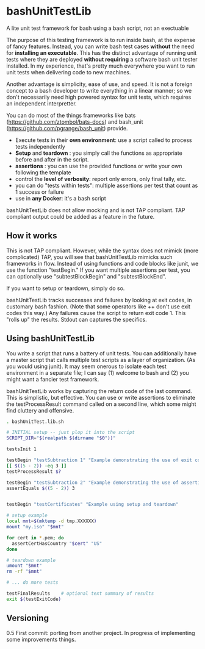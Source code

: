 # bashUnitTestLib
A lite unit test framework for bash using a bash script, not an exectuable

The purpose of this testing framework is to run inside bash, at the expense of fancy features.  Instead, you can write bash test cases **without** the need for **installing an executable**. This has the distinct advantage of running unit tests where they are deployed **without requiring** a software bash unit tester installed.  In my experience, that's pretty much everywhere you want to run unit tests when delivering code to new machines.

Another advantage is simplicity, ease of use, and speed.  It is not a foreign concept to a bash developer to write everything in a linear manner; so we don't necessarily need high powered syntax for unit tests, which requires an independent interpretter.

You can do most of the things frameworks like bats (https://github.com/ztombol/bats-docs) and bash_unit (https://github.com/pgrange/bash_unit) provide.

* Execute tests in their **own environment**: use a script called to process tests independently
* **Setup** and **teardown** : you simply call the functions as appropriate before and after in the script.
* **assertions** : you can use the provided functions or write your own following the template
* control the **level of verbosity**: report only errors, only final tally, etc.
* you can do "tests within tests": multiple assertions per test that count as 1 success or failure
* use in **any Docker**: it's a bash script

bashUnitTestLib does not allow mocking and is not TAP compliant.
TAP compliant output could be added as a feature in the future.

## How it works

This is not TAP compliant.  However, while the syntax does not mimick (more complicated) TAP, you will see that bashUnitTestLib mimicks such frameworks in flow. Instead of using functions and code blocks like junit, we use the function "testBegin."  If you want multiple assertions per test, you can optionally use "subtestBlockBegin" and "subtestBlockEnd".

If you want to setup or teardown, simply do so.

bashUnitTestLib tracks successes and failures by looking at exit codes, in customary bash fashion.  (Note that some operators like ++ don't use exit codes this way.)
Any failures cause the script to return exit code 1.  This "rolls up" the results.  Stdout can captures the specifics.

## Using bashUnitTestLib

You write a script that runs a battery of unit tests.  You can additionally have a master script that calls multiple test scripts as a layer of organization.  (As you would using junit).  It may seem onerous to isolate each test environment in a separate file; I can say (1) welcome to bash and (2) you might want a fancier test framework.

bashUnitTestLib works by capturing the return code of the last command.  This is simplistic, but effective.  You can use or write assertions to eliminate the testProcessResult command called on a second line, which some might find cluttery and offensive.

~~~bash
. bashUnitTest.lib.sh

# INITIAL setup -- just plop it into the script
SCRIPT_DIR="$(realpath $(dirname "$0"))"

testsInit 1

testBegin "testSubtraction 1" "Example demonstrating the use of exit codes"
[[ $((5 - 2)) -eq 3 ]]
testProcessResult $?

testBegin "testSubtraction 2" "Example demonstrating the use of assertions"
assertEquals $((5 - 2)) 3


testBegin "testCertificates" "Example using setup and teardown"

# setup example
local mnt=$(mktemp -d tmp.XXXXXX)
mount "my.iso" "$mnt"

for cert in *.pem; do
  assertCertHasCountry "$cert" "US"
done

# teardown example
umount "$mnt"
rm -rf "$mnt"

# ... do more tests

testFinalResults    # optional text summary of results
exit $(testExitCode)
~~~

## Versioning

0.5 First commit: porting from another project.  In progress of implementing some improvements things.
